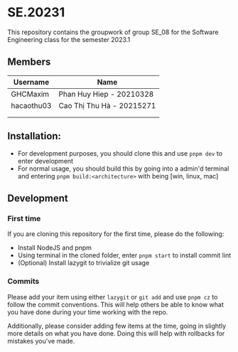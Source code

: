 # SE.20231
This repository contains the groupwork of group SE_08 for the Software Engineering class for the semester 2023.1
## Members
| Username   | Name                           |
| ---------- | ------------------------------ |
| GHCMaxim   | Phan Huy Hiep - 20210328       |
| hacaothu03 | Cao Thị Thu Hà - 20215271      |
|            |                                |
|            |                                |

## Installation:
- For development purposes, you should clone this and use `pnpm dev` to enter development
- For normal usage, you should build this by going into a admin'd terminal and entering `pnpm build:<architecture>` with <architechture> being [win, linux, mac]
## Development
### First time
If you are cloning this repository for the first time, please do the following:
- Install NodeJS and pnpm
- Using terminal in the cloned folder, enter ```pnpm start``` to install commit lint
- (Optional) Install lazygit to trivialize git usage
### Commits
Please add your item using either `lazygit` or `git add` and use `pnpm cz` to follow the commit conventions. This will help others be able to know what you have done during your time working with the repo.

Additionally, please consider adding few items at the time, going in slightly more details on what you have done. Doing this will help with rollbacks for mistakes you've made.

